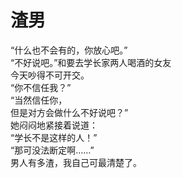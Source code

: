 # 渣男

“什么也不会有的，你放心吧。”\
“不好说吧。”和要去学长家两人喝酒的女友\
今天吵得不可开交。\
“你不信任我？”\
“当然信任你，\
但是对方会做什么不好说吧？”\
她闷闷地紧接着说道：\
“学长不是这样的人！”\
“那可没法断定啊……”\
男人有多渣，我自己可最清楚了。
